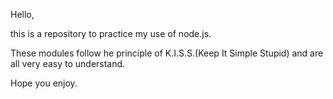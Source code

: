 Hello,

this is a repository to practice my use of node.js.

These modules follow he principle of K.I.S.S.(Keep It Simple Stupid) and are all very easy to understand.

Hope you enjoy.
